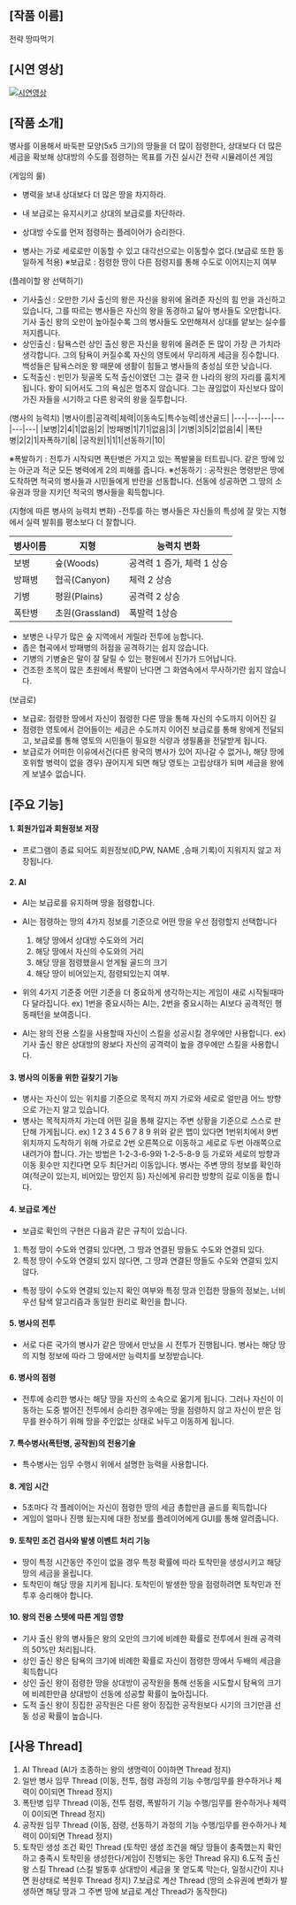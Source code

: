 ## [작품 이름]

전략 땅따먹기

## [시연 영상]

[![시연영상](https://img.youtube.com/vi/5rX_t8sVoBA/0.jpg)](https://www.youtube.com/embed/5rX_t8sVoBA)

## [작품 소개]

병사를 이용해서 바둑판 모양(5x5 크기)의 땅들을 더 많이 점령한다, 상대보다 더 많은 세금을 확보해 상대방의 수도를 점령하는 목표를 가진 실시간 전략 시뮬레이션 게임

 

(게임의 룰)

* 병력을 보내 상대보다 더 많은 땅을 차지하라.

* 내 보급로는 유지시키고 상대의 보급로를 차단하라.

* 상대방 수도를 먼저 점령하는 플레이어가 승리한다.

* 병사는 가로 세로로만 이동할 수 있고 대각선으로는 이동할수 없다.(보급로 또한 동일하게 적용)
※보급로 : 점령한 땅이 다른 점령지를 통해 수도로 이어지는지 여부

 

(플레이할 왕 선택하기)
* 기사출신 : 오만한 기사 출신의 왕은 자신을 왕위에 올려준 자신의 힘 만을 과신하고 있습니다, 그를 따르는 병사들은 자신의 왕을 동경하고 닮아 병사들도 오만합니다. 기사 출신 왕의 오만이 높아질수록 그의 병사들도 오만해져서 상대를 얕보는 실수를 저지릅니다. 
* 상인출신 : 탐욕스런 상인 출신 왕은 자신을 왕위에 올려준 돈 많이 가장 큰 가치라 생각합니다. 그의 탐욕이 커질수록 자신의 영토에서 무리하게 세금을 징수합니다. 백성들은 탐욕스러운 왕 때문에 생활이 힘들고 병사들의 충성심 또한 낮습니다.
* 도적출신 : 빈민가 뒷골목 도적 출신이였던 그는 결국 한 나라의 왕의 자리를 훔치게 됩니다. 왕이 되어서도 그의 욕심은 멈추지 않습니다. 그는 끊임없이 자신보다 많이 가진 자들을 시기하고 다른 왕국의 왕을 질투합니다.

(병사의 능력치) 
|병사이름|공격력|체력|이동속도|특수능력|생산골드|
|---|---|---|---|---|---|
|보병|2|4|1|없음|2|
|방패병|1|7|1|없음|3|
|기병|3|5|2|없음|4|
|폭탄병|2|2|1|자폭하기|8|
|공작원|1|1|1|선동하기|10|

※폭발하기 : 전투가 시작되면 폭탄병은 가지고 있는 폭발물을 터트립니다. 같은 땅에 있는 아군과 적군 모든 병력에게 2의 피해를 줍니다. 
※선동하기 : 공작원은 명령받은 땅에 도착하면 적국의 병사들과 시민들에게 반란을 선동합니다. 선동에 성공하면 그 땅의 소유권과 땅을 지키던 적국의 병사들을 획득합니다.

(지형에 따른 병사의 능력치 변화) 
-전투를 하는 병사들은 자신들의 특성에 잘 맞는 지형에서 실력 발휘를 평소보다 더 잘합니다.

|병사이름|지형|능력치 변화|
|---|---|---|
|보병|숲(Woods)|공격력 1 증가, 체력 1 상승|
|방패병|협곡(Canyon)|체력 2 상승|
|기병|평원(Plains)|공격력 2 상승|
|폭탄병|초원(Grassland)|폭발력 1상승|

* 보병은 나무가 많은 숲 지역에서 게릴라 전투에 능합니다.
* 좁은 협곡에서 방패병의 허점을 공격하기는 쉽지 않습니다.
* 기병의 기병술은 말이 잘 달릴 수 있는 평원에서 진가가 드어납니다.
* 건조한 초목이 많은 초원에서 폭발이 난다면 그 화염속에서 무사하기란 쉽지 않습니다.

(보급로)
* 보급로: 점령한 땅에서 자신이 점령한 다른 땅을 통해 자신의 수도까지 이어진 길
* 점령한 영토에서 걷어들이는 세금은 수도까지 이어진 보급로를 통해 왕에게 전달되고, 보급로를 통해 영토의 시민들이 필요한 식량과 생필품을 전달받게 됩니다.
* 보급로가 어떠한 이유에서건(다른 왕국의 병사가 있어 지나갈 수 없거나, 해당 땅에 호위할 병력이 없을 경우) 끊어지게 되면 해당 영토는 고립상태가 되며 세금을 왕에게 보낼수 없습니다. 

## [주요 기능]

#### 1. 회원가입과 회원정보 저장
  * 프로그램이 종료 되어도 회원정보(ID,PW, NAME ,승패 기록)이 지워지지 않고 저장됩니다. 


#### 2. AI
  * AI는 보급로를 유지하며 땅을 점령합니다.
  * AI는 점령하는 땅의 4가지 정보를 기준으로 어떤 땅을 우선 점령할지 선택합니다
    1. 해당 땅에서 상대방 수도와의 거리
    2. 해당 땅에서 자신의 수도와의 거리
    3. 해당 땅을 점령했을시 얻게될 골드의 크기
    4. 해당 땅이 비어있는지, 점령되있는지 여부. 
  * 위의 4가지 기준중 어떤 기준을 더 중요하게 생각하는지는 게임이 새로 시작될때마다 달라집니다.
   ex) 1번을 중요시하는 AI는, 2번을 중요시하는 AI보다 공격적인 행동패턴을 보여줍니다.

  * AI는 왕의 전용 스킬을 사용할때 자신이 스킬을 성공시킬 경우에만 사용합니다. 
 ex) 기사 출신 왕은 상대방의 왕보다 자신의 공격력이 높을 경우에만 스킬을 사용합니다.


#### 3. 병사의 이동을 위한 길찾기 기능
  * 병사는 자신이 있는 위치를 기준으로 목적지 까지 가로와 세로로 얼만큼 어느 방향으로 가는지 알고 있습니다.
  * 병사는 목적지까지 가는데 어떤 길을 통해 갈지는 주변 상황을 기준으로 스스로 판단해 가게됩니다.
  ex) 
   1	 2	 3
   4	 5	 6
   7	 8	 9
위와 같은 맵이 있다면 1번위치에서 9번 위치까지 도착하기 위해 가로로 2번 오른쪽으로 이동하고 세로로 두번 아래쪽으로 내려가야 합니다. 가는 방법은 1-2-3-6-9와 1-2-5-8-9 등 가로와 세로의 방향과 이동 횟수만 지킨다면 모두 최단거리 이동입니다. 병사는 주변 땅의 정보를 확인하여(적군이 있는지, 비어있는 땅인지 등) 자신에게 유리한 방향의 길로 이동을 합니다. 


#### 4. 보급로 계산
  * 보급로 확인의 구현은 다음과 같은 규칙이 있습니다.
   1. 특정 땅이 수도와 연결되 있다면, 그 땅과 연결된 땅들도 수도와 연결되 있다.
   2. 특정 땅이 수도와 연결되 있지 않다면, 그 땅과 연결된 땅들도 수도와 연결되 있지 않다.

  * 특정 땅이 수도와 연결되 있는지 확인 여부와 특정 땅과 인접한 땅들의 정보는, 너비 우선 탐색 알고리즘과 동일한 원리로 확인을 합니다.


#### 5. 병사의 전투 
  * 서로 다른 국가의 병사가 같은 땅에서 만났을 시 전투가 진행됩니다. 병사는 해당 땅의 지형 정보에 따라 그 땅에서만 능력치를 보정받습니다.  


#### 6. 병사의 점령
  * 전투에 승리한 병사는 해당 땅을 자신의 소속으로 옮기게 됩니다. 그러나 자신이 이동하는 도중 벌어진 전투에서 승리한 경우에는 땅을 점령하지 않고 자신이 받은 임무를 완수하기 위해 땅을 주인없는 상태로 놔두고 이동하게 됩니다.


#### 7. 특수병사(폭탄병, 공작원)의 전용기술
  * 특수병사는 임무 수행시 위에서 설명한 능력을 사용합니다. 


#### 8. 게임 시간
  * 5초마다 각 플레이어는 자신이 점령한 땅의 세금 총합만큼 골드를 획득합니다
  * 게임이 얼마나 진행 됬는지에 대한 정보를 플레이어에게 GUI를 통해 알려줍니다. 


#### 9. 토착민 조건 검사와 발생 이벤트 처리 기능
  * 땅이 특정 시간동안 주인이 없을 경우 특정 확률에 따라 토착민을 생성시키고 해당 땅의 세금을 올립니다. 
  * 토착민이 해당 땅을 지키게 됩니다. 토착민이 발생한 땅을 점령하려면 토착민과 전투후 승리해야 합니다.


#### 10. 왕의 전용 스텟에 따른 게임 영향
  * 기사 출신 왕의 병사들은 왕의 오만의 크기에 비례한 확률로 전투에서 원래 공격력의 50%만 처리됩니다.
  * 상인 출신 왕은 탐욕의 크기에 비례한 확률로 자신이 점령한 땅에서 두배의 세금을 획득합니다
  * 상인 출신 왕이 점령한 땅을 상대방이 공작원을 통해 선동을 시도할시 탐욕의 크기에 비례한만큼 상대방이 선동에 성공할 확률이 높아집니다.
  * 도적 출신 왕이 징집한 공작원은 다른 왕이 징집한 공작원보다 시기의 크기만큼 선동 성공 확률이 높습니다.


## [사용 Thread]
1. AI Thread (AI가 조종하는 왕의 생명력이 0이하면 Thread 정지)
2. 일반 병사 임무 Thread (이동, 전투, 점령 과정의 기능 수행/임무를 완수하거나 체력이 0이되면 Thread 정지)
3. 폭탄병 임무 Thread (이동, 전투 점령, 폭발하기 기능 수행/임무를 완수하거나 체력이 0이되면 Thread 정지)
4. 공작원 임무 Thread (이동, 점령, 선동하기 과정의 기능 수행/임무를 완수하거나 체력이 0이되면 Thread 정지)
5. 토착민 생성 조건 확인 Thread (토착민 생성 조건을 해당 땅들이 충족했는지 확인하고 충족시 토착민을 생성한다/게임이 진행되는 동안 Thread 유지)
6.도적 출신 왕 스킬 Thread (스킬 발동후 상대방이 세금을 못 얻도록 막는다, 일정시간이 지나면 원상태로 복원후 Thread 정지)
7.보급로 계산 Thread (땅의 소유권에 변화가 발생하면 해당 땅과 그 주변 땅에 보급로 계산 Thread가 동작한다)
